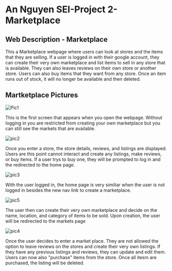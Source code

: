 <h1>An Nguyen SEI-Project 2-Marketplace</h1>
<h2>Web Description - Marketplace</h2>

<p>This a Marketplace webpage where users can look at stores and the items that they are selling. If a user is logged in with their google account, they can create their very own marketplace and list items to sell in any store that is available. They can also leaves reviews on their own store or another store. Users can also buy items that they want from any store. Once an item runs out of stock, it will no longer be available and then deleted.</p>

<h2>Martketplace Pictures</h2>

![Pic1](https://github.com/sfaigon/MarketPlace/assets/55246409/f51902d2-fbbc-435c-b8aa-eece383cfb12)

<p>This is the first screen that appears when you open the webpage. Without logging in you are restricted from creating your own marketplace but  you can still see the markets that are available.</p>

![pic2](https://github.com/sfaigon/MarketPlace/assets/55246409/1bd44e8c-e68e-4437-992a-cf58582c2e05)

<p>Once you enter a store, the store details, reviews, and listings are displayed. Users are this point cannot interact and create any listings, make reviews, or buy items. If a user trys to buy one, they will be prompted to log in and the redirected to the home page.</p>

![pic3](https://github.com/sfaigon/MarketPlace/assets/55246409/89d5a7d4-5300-4b3e-8ac2-56b306f88b83)

<p>With the user logged in, the home page is very similiar when the user is not logged in besides the new nav link to create a marketplace.</p>

![pic5](https://github.com/sfaigon/MarketPlace/assets/55246409/704b7f13-7757-4ef4-ab93-28527475333c)

<p>The user then can create their very own marketplace and decide on the name, location, and category of items to be sold. Upon creation, the user will be redirected to the markets page</p>

![pic4](https://github.com/sfaigon/MarketPlace/assets/55246409/2a8c2fbf-b09b-4232-945d-47243e2f53bd)

<p>Once the user decides to enter a market place. They are not allowed the option to leave reviews on the stores and create their very own listings. If they have any previous listings and reviews, they can update and edit them. Users can now also "purchase" items from the store. Once all itesm are purchased, the listing will be deleted.</p>


